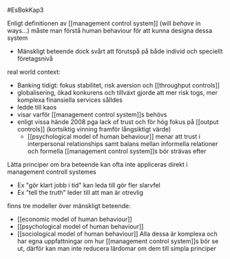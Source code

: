 #EsBokKap3 

Enligt definitionen av [[management control system]] (will *behave* in ways...) måste man förstå human behaviour för att kunna designa dessa system
- Mänskligt beteende dock svårt att förutspå på både individ och speciellt företagsnivå

real world context:
- Banking tidigt: fokus stabilitet, risk aversion och [[throughput controls]]
- globalisering, ökad konkurens och tillväxt gjorde att mer risk togs, mer komplexa finansiella services sålldes
- ledde till kaos
- visar varför [[management control system]]s behövs
- enligt vissa hände 2008 pga lack of trust och för hög fokus på [[output controls]] (kortsiktig vinning framför långsiktigt värde)
	- [[psychological model of human behaviour]] menar att trust i interpersonal relationships samt balans mellan informella relationer och formella [[management control system]]s bör strävas efter

Lätta principer om bra beteende kan ofta inte appliceras direkt i management controll systemes
- Ex "gör klart jobb i tid" kan leda till gör fler slarvfel
- Ex "tell the truth" leder till att man är otrevlig

finns tre modeller över mänskligt beteende:
- [[economic model of human behaviour]]
- [[psychological model of human behaviour]]
- [[sociological model of human behaviour]]
Alla dessa är komplexa och har egna uppfattningar om hur [[management control system]]s bör se ut, därför kan man inte reducera lärdomar om dem till simpla principer

